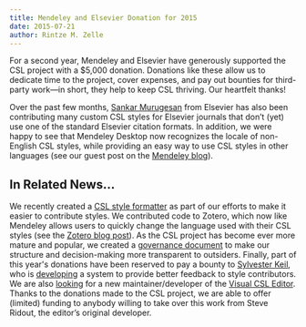 ```yaml
---
title: Mendeley and Elsevier Donation for 2015
date: 2015-07-21
author: Rintze M. Zelle
---
```


For a second year, Mendeley and Elsevier have generously supported the CSL project with a $5,000 donation. Donations like these allow us to dedicate time to the project, cover expenses, and pay out bounties for third-party work—in short, they help to keep CSL thriving. Our heartfelt thanks!

Over the past few months, <a href="https://github.com/Sankar-GEO-ELS">Sankar Murugesan</a> from Elsevier has also been contributing many custom CSL styles for Elsevier journals that don’t (yet) use one of the standard Elsevier citation formats. In addition, we were happy to see that Mendeley Desktop now recognizes the locale of non-English CSL styles, while providing an easy way to use CSL styles in other languages (see our guest post on the <a href="http://blog.mendeley.com/elsevier/mendeley-and-elsevier-continue-to-support-the-csl-project/">Mendeley blog</a>).
<h2><b>In Related News</b><b>…</b></h2>
We recently created a <a href="http://formatter.citationstyles.org/">CSL style formatter</a> as part of our efforts to make it easier to contribute styles. We contributed code to Zotero, which now like Mendeley allows users to quickly change the language used with their CSL styles (see the <a href="https://www.zotero.org/blog/zotero-4-0-27-streamlined-saving-easier-bibliography-language-selection-and-more/">Zotero blog post</a>). As the CSL project has become ever more mature and popular, we created a <a href="https://github.com/citation-style-language/governance/blob/master/governance.md">governance document</a> to make our structure and decision-making more transparent to outsiders. Finally, part of this year's donations have been reserved to pay a bounty to <a href="https://github.com/inukshuk/">Sylvester Keil</a>, who is <a href="https://github.com/citation-style-language/utilities/issues/20">developing</a> a system to provide better feedback to style contributors. We are also <a href="https://github.com/citation-style-editor/csl-editor/issues/178#issuecomment-120888118">looking</a> for a new maintainer/developer of the <a href="http://editor.citationstyles.org/about/">Visual CSL Editor</a>. Thanks to the donations made to the CSL project, we are able to offer (limited) funding to anybody willing to take over this work from Steve Ridout, the editor’s original developer.